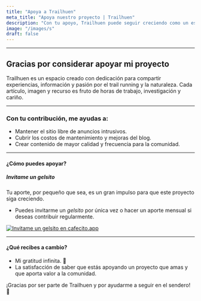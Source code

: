 ```yaml
---
title: "Apoya a Trailhuen"
meta_title: "Apoya nuestro proyecto | Trailhuen"
description: "Con tu apoyo, Trailhuen puede seguir creciendo como un espacio dedicado al trail running y la naturaleza. Descubre cómo puedes colaborar."
image: "/images/s"
draft: false
---
```

---
## Gracias por considerar **apoyar mi proyecto**

Trailhuen es un espacio creado con dedicación para compartir experiencias, información y pasión por el trail running y la naturaleza. Cada artículo, imagen y recurso es fruto de horas de trabajo, investigación y cariño.  

---

### Con tu contribución, me ayudas a:

- Mantener el sitio libre de anuncios intrusivos.  
- Cubrir los costos de mantenimiento y mejoras del blog.  
- Crear contenido de mayor calidad y frecuencia para la comunidad.  

---

#### ¿Cómo puedes apoyar?  

##### **Invitame un gelsito**  
Tu aporte, por pequeño que sea, es un gran impulso para que este proyecto siga creciendo.  
- Puedes invitarme un _gelsito_ por única vez o hacer un aporte mensual si deseas contribuir regularmente.  

[![Invitame un gelsito en cafecito.app](https://cdn.cafecito.app/imgs/buttons/button_1.svg)](https://cafecito.app/trailhuen)  

---

#### ¿Qué recibes a cambio?  
- Mi gratitud infinita. 🙏  
- La satisfacción de saber que estás apoyando un proyecto que amas y que aporta valor a la comunidad.  

¡Gracias por ser parte de Trailhuen y por ayudarme a seguir en el sendero! 🌿  
